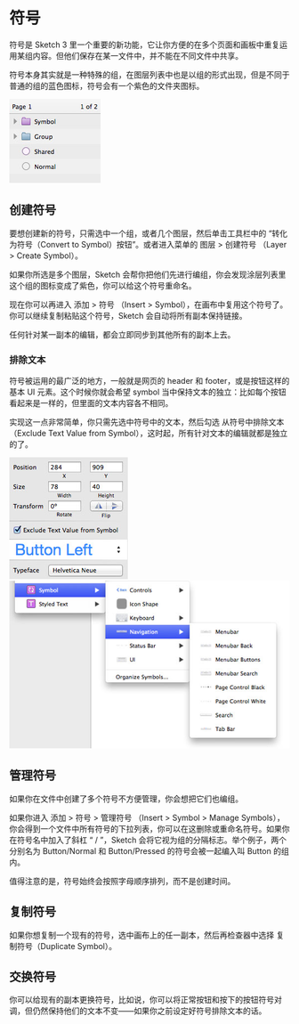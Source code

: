 # 符号

符号是 Sketch 3 里一个重要的新功能，它让你方便的在多个页面和画板中重复运用某组内容。但他们保存在某一文件中，并不能在不同文件中共享。
 
符号本身其实就是一种特殊的组，在图层列表中也是以组的形式出现，但是不同于普通的组的蓝色图标，符号会有一个紫色的文件夹图标。

![](images/symbols2.jpg)

## 创建符号

要想创建新的符号，只需选中一个组，或者几个图层，然后单击工具栏中的 “转化为符号（Convert to Symbol）按钮”。或者进入菜单的 图层 > 创建符号 （Layer > Create Symbol）。
 
如果你所选是多个图层，Sketch 会帮你把他们先进行编组，你会发现涂层列表里这个组的图标变成了紫色，你可以给这个符号重命名。
 
现在你可以再进入 添加 > 符号 （Insert > Symbol），在画布中复用这个符号了。你可以继续复制粘贴这个符号，Sketch 会自动将所有副本保持链接。
 
任何针对某一副本的编辑，都会立即同步到其他所有的副本上去。

### 排除文本
 
符号被运用的最广泛的地方，一般就是网页的 header 和 footer，或是按钮这样的基本 UI 元素。这个时候你就会希望 symbol 当中保持文本的独立：比如每个按钮看起来是一样的，但里面的文本内容各不相同。
 
实现这一点非常简单，你只需先选中符号中的文本，然后勾选 从符号中排除文本（Exclude Text Value from Symbol），这时起，所有针对文本的编辑就都是独立的了。

![](images/exclude.jpg)            ![](images/organising.jpg)

## 管理符号
 
如果你在文件中创建了多个符号不方便管理，你会想把它们也编组。
 
如果你进入 添加 > 符号 > 管理符号 （Insert > Symbol > Manage Symbols），你会得到一个文件中所有符号的下拉列表，你可以在这删除或重命名符号。如果你在符号名中加入了斜杠 “ / ”，Sketch 会将它视为组的分隔标志。举个例子，两个分别名为 Button/Normal 和 Button/Pressed 的符号会被一起编入叫 Button 的组内。
 
值得注意的是，符号始终会按照字母顺序排列，而不是创建时间。

## 复制符号
 
如果你想复制一个现有的符号，选中画布上的任一副本，然后再检查器中选择 复制符号（Duplicate Symbol）。
 
## 交换符号
 
你可以给现有的副本更换符号，比如说，你可以将正常按钮和按下的按钮符号对调，但仍然保持他们的文本不变——如果你之前设定好符号排除文本的话。